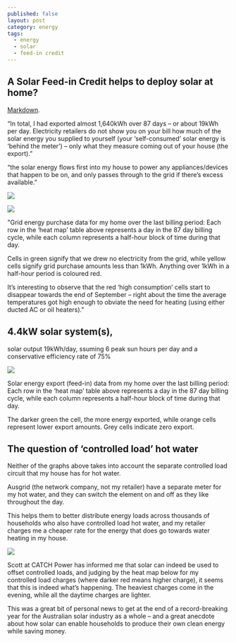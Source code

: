 ```yaml
---
published: false
layout: post
category: energy
tags:
  - energy
  - solar
  - feed-in credit
---
```

## A Solar Feed-in Credit helps to deploy solar at home?

 [Markdown](https://onestepoffthegrid.com.au/happiness-post-solar-electricity-bill-farewell-2017/). 

“In total, I had exported almost 1,640kWh over 87 days – or about 19kWh per day. Electricity retailers do not show you on your bill how much of the solar energy you supplied to yourself (your ‘self-consumed’ solar energy is ‘behind the meter’) – only what they measure coming out of your house (the export).”

“the solar energy flows first into my house to power any appliances/devices that happen to be on, and only passes through to the grid if there’s excess available.”


![](https://1bug6h3twe4ikg0cg1c750qt-wpengine.netdna-ssl.com/wp-content/uploads/2017/12/Screen-Shot-2017-12-20-at-2.12.05-pm-copy-768x732.jpg)




![](https://1bug6h3twe4ikg0cg1c750qt-wpengine.netdna-ssl.com/wp-content/uploads/2017/12/solar-grid-chart-copy.jpg)

"Grid energy purchase data for my home over the last billing period: Each row in the ‘heat map’ table above represents a day in the 87 day billing cycle, while each column represents a half-hour block of time during that day.

Cells in green signify that we drew no electricity from the grid, while yellow cells signify grid purchase amounts less than 1kWh. Anything over 1kWh in a half-hour period is coloured red.

It’s interesting to observe that the red ‘high consumption’ cells start to disappear towards the end of September – right about the time the average temperatures got high enough to obviate the need for heating (using either ducted AC or oil heaters)."


## 4.4kW solar system(s),
solar output 19kWh/day,
ssuming 6 peak sun hours per day and a conservative efficiency rate of 75%

![](https://1bug6h3twe4ikg0cg1c750qt-wpengine.netdna-ssl.com/wp-content/uploads/2017/12/solar-export-heat-graph-1024x478-copy.jpg)

Solar energy export (feed-in) data from my home over the last billing period: Each row in the ‘heat map’ table above represents a day in the 87 day billing cycle, while each column represents a half-hour block of time during that day.

The darker green the cell, the more energy exported, while orange cells represent lower export amounts. Grey cells indicate zero export.


## The question of ‘controlled load’ hot water

Neither of the graphs above takes into account the separate controlled load circuit that my house has for hot water.

Ausgrid (the network company, not my retailer) have a separate meter for my hot water, and they can switch the element on and off as they like throughout the day.

This helps them to better distribute energy loads across thousands of households who also have controlled load hot water, and my retailer charges me a cheaper rate for the energy that does go towards water heating in my house.


![](https://1bug6h3twe4ikg0cg1c750qt-wpengine.netdna-ssl.com/wp-content/uploads/2017/12/hot-water-controlled-load-heat-map-1024x475-copy.jpg)

Scott at CATCH Power has informed me that solar can indeed be used to offset controlled loads, and judging by the heat map below for my controlled load charges (where darker red means higher charge), it seems that this is indeed what’s happening. The heaviest charges come in the evening, while all the daytime charges are lighter.


This was a great bit of personal news to get at the end of a record-breaking year for the Australian solar industry as a whole – and a great anecdote about how solar can enable households to produce their own clean energy while saving money.
